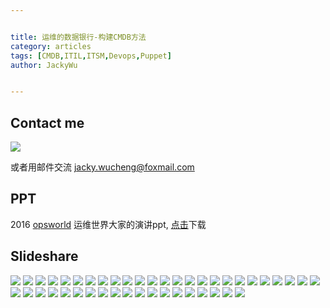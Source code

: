 ```yaml
---


title: 运维的数据银行-构建CMDB方法
category: articles
tags: [CMDB,ITIL,ITSM,Devops,Puppet]
author: JackyWu


---
```


## Contact me

![](/assets/images/weixin-pic-jackywu.jpg)

或者用邮件交流 <a href="mailto:jacky.wucheng@foxmail.com">jacky.wucheng@foxmail.com</a>

## PPT

2016 [opsworld](http://www.bagevent.com/event/221354?bag_track=bagevent) 运维世界大家的演讲ppt, [点击](/assets/images/build_cmdb/运维的数据银行.pdf)下载

## Slideshare

![](/assets/downloads/build_cmdb/build_cmdb.001.jpeg)
![](/assets/downloads/build_cmdb/build_cmdb.002.jpeg)
![](/assets/downloads/build_cmdb/build_cmdb.003.jpeg)
![](/assets/downloads/build_cmdb/build_cmdb.004.jpeg)
![](/assets/downloads/build_cmdb/build_cmdb.005.jpeg)
![](/assets/downloads/build_cmdb/build_cmdb.006.jpeg)
![](/assets/downloads/build_cmdb/build_cmdb.007.jpeg)
![](/assets/downloads/build_cmdb/build_cmdb.008.jpeg)
![](/assets/downloads/build_cmdb/build_cmdb.009.jpeg)
![](/assets/downloads/build_cmdb/build_cmdb.010.jpeg)
![](/assets/downloads/build_cmdb/build_cmdb.011.jpeg)
![](/assets/downloads/build_cmdb/build_cmdb.012.jpeg)
![](/assets/downloads/build_cmdb/build_cmdb.013.jpeg)
![](/assets/downloads/build_cmdb/build_cmdb.014.jpeg)
![](/assets/downloads/build_cmdb/build_cmdb.015.jpeg)
![](/assets/downloads/build_cmdb/build_cmdb.016.jpeg)
![](/assets/downloads/build_cmdb/build_cmdb.017.jpeg)
![](/assets/downloads/build_cmdb/build_cmdb.018.jpeg)
![](/assets/downloads/build_cmdb/build_cmdb.019.jpeg)
![](/assets/downloads/build_cmdb/build_cmdb.020.jpeg)
![](/assets/downloads/build_cmdb/build_cmdb.021.jpeg)
![](/assets/downloads/build_cmdb/build_cmdb.022.jpeg)
![](/assets/downloads/build_cmdb/build_cmdb.023.jpeg)
![](/assets/downloads/build_cmdb/build_cmdb.024.jpeg)
![](/assets/downloads/build_cmdb/build_cmdb.025.jpeg)
![](/assets/downloads/build_cmdb/build_cmdb.026.jpeg)
![](/assets/downloads/build_cmdb/build_cmdb.027.jpeg)
![](/assets/downloads/build_cmdb/build_cmdb.028.jpeg)
![](/assets/downloads/build_cmdb/build_cmdb.029.jpeg)
![](/assets/downloads/build_cmdb/build_cmdb.030.jpeg)
![](/assets/downloads/build_cmdb/build_cmdb.031.jpeg)
![](/assets/downloads/build_cmdb/build_cmdb.032.jpeg)
![](/assets/downloads/build_cmdb/build_cmdb.033.jpeg)
![](/assets/downloads/build_cmdb/build_cmdb.034.jpeg)
![](/assets/downloads/build_cmdb/build_cmdb.035.jpeg)
![](/assets/downloads/build_cmdb/build_cmdb.036.jpeg)
![](/assets/downloads/build_cmdb/build_cmdb.037.jpeg)
![](/assets/downloads/build_cmdb/build_cmdb.038.jpeg)
![](/assets/downloads/build_cmdb/build_cmdb.039.jpeg)
![](/assets/downloads/build_cmdb/build_cmdb.040.jpeg)
![](/assets/downloads/build_cmdb/build_cmdb.041.jpeg)
![](/assets/downloads/build_cmdb/build_cmdb.042.jpeg)
![](/assets/downloads/build_cmdb/build_cmdb.043.jpeg)
![](/assets/downloads/build_cmdb/build_cmdb.044.jpeg)
